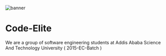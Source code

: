<p alilgn="center">
<img src="https://github.com/Kad-19/Periodic-table.com/assets/100912644/dc7f3f62-6b8b-4814-a58c-81e1c9d35d5d" alt="banner"></p>

# Code-Elite

We are a group of software engineering students at Addis Ababa Science And Technology University ( 2015-EC-Batch )

